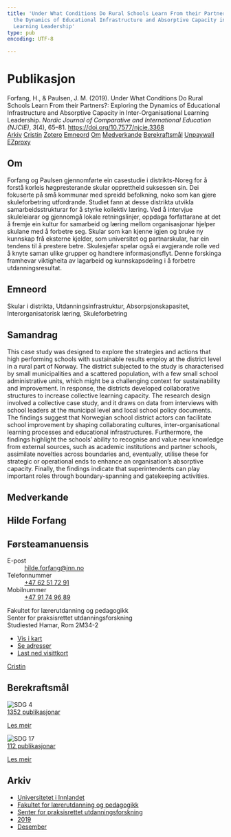 ```yaml
---
title: 'Under What Conditions Do Rural Schools Learn From their Partners?: Exploring
  the Dynamics of Educational Infrastructure and Absorptive Capacity in Inter-Organisational
  Learning Leadership'
type: pub
encoding: UTF-8

---
```

<h1>Publikasjon</h1>
<article id="csl-bib-container-CMMCJB28" class="csl-bib-container">
  <div class="csl-bib-body"> <div class="csl-entry">Forfang, H., &#38; Paulsen, J. M. (2019). Under What Conditions Do Rural Schools Learn From their Partners?: Exploring the Dynamics of Educational Infrastructure and Absorptive Capacity in Inter-Organisational Learning Leadership. <i>Nordic Journal of Comparative and International Education (NJCIE)</i>, <i>3</i>(4), 65–81. <a href="https://doi.org/10.7577/njcie.3368">https://doi.org/10.7577/njcie.3368</a></div> </div>
  <div class="csl-bib-buttons">
    <a href="#taxonomy-article-CMMCJB28" alt="archive" class="csl-bib-button">Arkiv</a>
    <a href="https://app.cristin.no/results/show.jsf?id=1763877" alt="Cristin" class="csl-bib-button">Cristin</a>
    <a href="http://zotero.org/groups/5881554/items/CMMCJB28" alt="Zotero" class="csl-bib-button">Zotero</a>
    <a href="#keywords-article-CMMCJB28" alt="keywords" class="csl-bib-button">Emneord</a>
    <a href="#about-article-CMMCJB28" alt="about_pub" class="csl-bib-button">Om</a>
    <a href="#contributors-article-CMMCJB28" alt="contributors" class="csl-bib-button">Medverkande</a>
    <a href="#sdg-article-CMMCJB28" alt="sdg" class="csl-bib-button">Berekraftsmål</a>
    <a href="https://journals.oslomet.no/index.php/nordiccie/article/download/3368/3381" alt="Unpaywall" class="csl-bib-button">Unpaywall</a>
    <a href="https://journals.oslomet.no/index.php/nordiccie/article/download/3368/3381" alt="EZproxy" class="csl-bib-button">EZproxy</a>
  </div>
  <div id="csl-bib-meta-container-CMMCJB28"></div>
</article>
<div id="csl-bib-meta-CMMCJB28" class="csl-bib-meta">
  <article id="about-article-CMMCJB28" class="about_pub-article">
    <h1>Om</h1>
    Forfang og Paulsen gjennomførte ein casestudie i distrikts-Noreg for å forstå korleis høgpresterande skular opprettheld suksessen sin. Dei fokuserte på små kommunar med spreidd befolkning, noko som kan gjere skuleforbetring utfordrande. Studiet fann at desse distrikta utvikla samarbeidsstrukturar for å styrke kollektiv læring. Ved å intervjue skuleleiarar og gjennomgå lokale retningslinjer, oppdaga forfattarane at det å fremje ein kultur for samarbeid og læring mellom organisasjonar hjelper skulane med å forbetre seg. Skular som kan kjenne igjen og bruke ny kunnskap frå eksterne kjelder, som universitet og partnarskular, har ein tendens til å prestere betre. Skulesjefar spelar også ei avgjerande rolle ved å knyte saman ulike grupper og handtere informasjonsflyt. Denne forskinga framhevar viktigheita av lagarbeid og kunnskapsdeling i å forbetre utdanningsresultat.
  </article>
  <article id="keywords-article-CMMCJB28" class="keywords-article">
    <h1>Emneord</h1>
    Skular i distrikta, Utdanningsinfrastruktur, Absorpsjonskapasitet, Interorganisatorisk læring, Skuleforbetring
  </article>
  <article id="abstract-article-CMMCJB28" class="abstract-article">
    <h1>Samandrag</h1>
    This case study was designed to explore the strategies and actions that high performing schools with sustainable results employ at the district level in a rural part of Norway. The district subjected to the study is characterised by small municipalities and a scattered population, with a few small school administrative units, which might be a challenging context for sustainability and improvement. In response, the districts developed collaborative structures to increase collective learning capacity. The research design involved a collective case study, and it draws on data from interviews with school leaders at the municipal level and local school policy documents. The findings suggest that Norwegian school district actors can facilitate school improvement by shaping collaborating cultures, inter-organisational learning processes and educational infrastructures. Furthermore, the findings highlight the schools’ ability to recognise and value new knowledge from external sources, such as academic institutions and partner schools, assimilate novelties across boundaries and, eventually, utilise these for strategic or operational ends to enhance an organisation’s absorptive capacity. Finally, the findings indicate that superintendents can play important roles through boundary-spanning and gatekeeping activities.
  </article>
  <article id="contributors-article-CMMCJB28" class="contributors-article">
    <h1>Medverkande</h1>
    <div class="personas"> <div class="vrtx-hinn-person-card"> <div class="photo"> <i class="lar la-user-circle missing-person"></i> </div> <div class="info"> <hgroup><h1>Hilde Forfang</h1> <h2>Førsteamanuensis</h2> </hgroup><dl> <dt>E-post</dt> <dd> <a href="mailto:hilde.forfang@inn.no">hilde.forfang@inn.no</a> </dd> <dt>Telefonnummer</dt> <dd><a href="tel:+4762517291"> +47 62 51 72 91 </a></dd> <dt>Mobilnummer</dt> <dd><a href="tel:+4791749689"> +47 91 74 96 89 </a></dd> </dl> <p> Fakultet for lærerutdanning og pedagogikk<br> Senter for praksisrettet utdanningsforskning<br> Studiested Hamar, Rom 2M34-2 </p> <ul class="vrtx-hinn-links"> <li><a href="https://www.google.com/maps?q=60.79582,11.07304">Vis i kart</a></li> <li><a href="https://www.inn.no/finn-en-ansatt/hilde-forfang.html#vrtx-hinn-addresses">Se adresser</a></li> <li><a href="https://www.inn.no/finn-en-ansatt/hilde-forfang.html?vrtx=vcf">Last ned visittkort</a></li> </ul> </div> </div> <a href="https://app.cristin.no/persons/show.jsf?id=623969" alt="Cristin URL" class="personas-cristin">Cristin</a> </div>
  </article>
  <article id="sdg-article-CMMCJB28" class="sdg-article">
    <h1>Berekraftsmål</h1>
    <div class="sdg-container"><div id="sdg4" class="sdg">
        <img src="{{< params subfolder >}}images/sdg/sdg04_nn.png" class="image" alt="SDG 4">
        <div class="sdg-overlay">
          <a href="/nn/archive/?key=?sdg=4#archive" class="sdg-publication-count"><span>1352</span> publikasjonar</a>
          <p><a href="https://fn.no/om-fn/fns-baerekraftsmaal/god-utdanning?lang=nno-NO" class="sdg-read-more">Les meir</a></p>
        </div>
      </div> <div id="sdg17" class="sdg">
        <img src="{{< params subfolder >}}images/sdg/sdg17_nn.png" class="image" alt="SDG 17">
        <div class="sdg-overlay">
          <a href="/nn/archive/?key=?sdg=17#archive" class="sdg-publication-count"><span>112</span> publikasjonar</a>
          <p><a href="https://fn.no/om-fn/fns-baerekraftsmaal/samarbeid-for-aa-naa-maalene?lang=nno-NO" class="sdg-read-more">Les meir</a></p>
        </div>
      </div></div>
  </article>
  <article id="taxonomy-article-CMMCJB28" class="taxonomy-article">
    <h1>Arkiv</h1>
    <ul>
      <li>
        <a href="/nn/archive/?key=3DCRN523">Universitetet i Innlandet</a>
      </li>
      <li>
        <a href="/nn/archive/?key=WYNZA47F">Fakultet for lærerutdanning og pedagogikk</a>
      </li>
      <li>
        <a href="/nn/archive/?key=G3SEU2Z2">Senter for praksisrettet utdanningsforskning</a>
      </li>
      <li>
        <a href="/nn/archive/?key=Y8K9DIAA">2019</a>
      </li>
      <li>
        <a href="/nn/archive/?key=3JTHRE2K">Desember</a>
      </li>
    </ul>
  </article>
</div>
